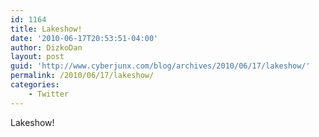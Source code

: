 ```yaml
---
id: 1164
title: Lakeshow!
date: '2010-06-17T20:53:51-04:00'
author: DizkoDan
layout: post
guid: 'http://www.cyberjunx.com/blog/archives/2010/06/17/lakeshow/'
permalink: /2010/06/17/lakeshow/
categories:
    - Twitter
---
```


Lakeshow!